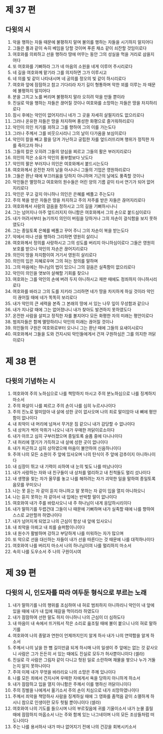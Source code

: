 # 제 37 편

## 다윗의 시

1. 악을 행하는 자들 때문에 불평하지 말며 불의를 행하는 자들을 시기하지 말지어다
2. 그들은 풀과 같이 속히 베임을 당할 것이며 푸른 채소 같이 쇠잔할 것임이로다
3. 여호와를 의뢰하고 선을 행하라 땅에 머무는 동안 그의 성실을 먹을 거리로 삼을지어다
4. 또 여호와를 기뻐하라 그가 네 마음의 소원을 네게 이루어 주시리로다
5. 네 길을 여호와께 맡기라 그를 의지하면 그가 이루시고
6. 네 의를 빛 같이 나타내시며 네 공의를 정오의 빛 같이 하시리로다
7. 여호와 앞에 잠잠하고 참고 기다리라 자기 길이 형통하며 악한 꾀를 이루는 자 때문에 불평하지 말지어다
8. 분을 그치고 노를 버리며 불평하지 말라 오히려 악을 만들 뿐이라
9. 진실로 악을 행하는 자들은 끊어질 것이나 여호와를 소망하는 자들은 땅을 차지하리로다
10. 잠시 후에는 악인이 없어지리니 네가 그 곳을 자세히 살필지라도 없으리로다
11. 그러나 온유한 자들은 땅을 차지하며 풍성한 화평으로 즐거워하리로다
12. 악인이 의인 치기를 꾀하고 그를 향하여 그의 이를 가는도다
13. 그러나 주께서 그를 비웃으시리니 그의 날이 다가옴을 보심이로다
14. 악인이 칼을 빼고 활을 당겨 가난하고 궁핍한 자를 엎드러뜨리며 행위가 정직한 자를 죽이고자 하나
15. 그들의 칼은 오히려 그들의 양심을 찌르고 그들의 활은 부러지리로다
16. 의인의 적은 소유가 악인의 풍부함보다 낫도다
17. 악인의 팔은 부러지나 의인은 여호와께서 붙드시는도다
18. 여호와께서 온전한 자의 날을 아시나니 그들의 기업은 영원하리로다
19. 그들은 환난 때에 부끄러움을 당하지 아니하며 기근의 날에도 풍족할 것이나
20. 악인들은 멸망하고 여호와의 원수들은 어린 양의 기름 같이 타서 연기가 되어 없어지리로다
21. 악인은 꾸고 갚지 아니하나 의인은 은혜를 베풀고 주는도다
22. 주의 복을 받은 자들은 땅을 차지하고 주의 저주를 받은 자들은 끊어지리로다
23. 여호와께서 사람의 걸음을 정하시고 그의 길을 기뻐하시나니
24. 그는 넘어지나 아주 엎드러지지 아니함은 여호와께서 그의 손으로 붙드심이로다
25. 내가 어려서부터 늙기까지 의인이 버림을 당하거나 그의 자손이 걸식함을 보지 못하였도다
26. 그는 종일토록 은혜를 베풀고 꾸어 주니 그의 자손이 복을 받는도다
27. 악에서 떠나 선을 행하라 그리하면 영원히 살리니
28. 여호와께서 정의를 사랑하시고 그의 성도를 버리지 아니하심이로다 그들은 영원히 보호를 받으나 악인의 자손은 끊어지리로다
29. 의인이 땅을 차지함이여 거기서 영원히 살리로다
30. 의인의 입은 지혜로우며 그의 혀는 정의를 말하며
31. 그의 마음에는 하나님의 법이 있으니 그의 걸음은 실족함이 없으리로다
32. 악인이 의인을 엿보아 살해할 기회를 찾으나
33. 여호와는 그를 악인의 손에 버려 두지 아니하시고 재판 때에도 정죄하지 아니하시리로다
34. 여호와를 바라고 그의 도를 지키라 그리하면 네가 땅을 차지하게 하실 것이라 악인이 끊어질 때에 네가 똑똑히 보리로다
35. 내가 악인의 큰 세력을 본즉 그 본래의 땅에 서 있는 나무 잎이 무성함과 같으나
36. 내가 지나갈 때에 그는 없어졌나니 내가 찾아도 발견하지 못하였도다
37. 온전한 사람을 살피고 정직한 자를 볼지어다 모든 화평한 자의 미래는 평안이로다
38. 범죄자들은 함께 멸망하리니 악인의 미래는 끊어질 것이나
39. 의인들의 구원은 여호와로부터 오나니 그는 환난 때에 그들의 요새이시로다
40. 여호와께서 그들을 도와 건지시되 악인들에게서 건져 구원하심은 그를 의지한 까닭이로다



# 제 38 편

## 다윗의 기념하는 시

1. 여호와여 주의 노하심으로 나를 책망하지 마시고 주의 분노하심으로 나를 징계하지 마소서
2. 주의 화살이 나를 찌르고 주의 손이 나를 심히 누르시나이다
3. 주의 진노로 말미암아 내 살에 성한 곳이 없사오며 나의 죄로 말미암아 내 뼈에 평안함이 없나이다
4. 내 죄악이 내 머리에 넘쳐서 무거운 짐 같으니 내가 감당할 수 없나이다
5. 내 상처가 썩어 악취가 나오니 내가 우매한 까닭이로소이다
6. 내가 아프고 심히 구부러졌으며 종일토록 슬픔 중에 다니나이다
7. 내 허리에 열기가 가득하고 내 살에 성한 곳이 없나이다
8. 내가 피곤하고 심히 상하였으매 마음이 불안하여 신음하나이다
9. 주여 나의 모든 소원이 주 앞에 있사오며 나의 탄식이 주 앞에 감추이지 아니하나이다
10. 내 심장이 뛰고 내 기력이 쇠하여 내 눈의 빛도 나를 떠났나이다
11. 내가 사랑하는 자와 내 친구들이 내 상처를 멀리하고 내 친척들도 멀리 섰나이다
12. 내 생명을 찾는 자가 올무를 놓고 나를 해하려는 자가 괴악한 일을 말하여 종일토록 음모를 꾸미오나
13. 나는 못 듣는 자 같이 듣지 아니하고 말 못하는 자 같이 입을 열지 아니하오니
14. 나는 듣지 못하는 자 같아서 내 입에는 반박할 말이 없나이다
15. 여호와여 내가 주를 바랐사오니 내 주 하나님이 내게 응답하시리이다
16. 내가 말하기를 두렵건대 그들이 나 때문에 기뻐하며 내가 실족할 때에 나를 향하여 스스로 교만할까 하였나이다
17. 내가 넘어지게 되었고 나의 근심이 항상 내 앞에 있사오니
18. 내 죄악을 아뢰고 내 죄를 슬퍼함이니이다
19. 내 원수가 활발하며 강하고 부당하게 나를 미워하는 자가 많으며
20. 또 악으로 선을 대신하는 자들이 내가 선을 따른다는 것 때문에 나를 대적하나이다
21. 여호와여 나를 버리지 마소서 나의 하나님이여 나를 멀리하지 마소서
22. 속히 나를 도우소서 주 나의 구원이시여



# 제 39 편

## 다윗의 시, 인도자를 따라 여두둔 형식으로 부르는 노래

1. 내가 말하기를 나의 행위를 조심하여 내 혀로 범죄하지 아니하리니 악인이 내 앞에 있을 때에 내가 내 입에 재갈을 먹이리라 하였도다
2. 내가 잠잠하여 선한 말도 하지 아니하니 나의 근심이 더 심하도다
3. 내 마음이 내 속에서 뜨거워서 작은 소리로 읊조릴 때에 불이 붙으니 나의 혀로 말하기를
4. 여호와여 나의 종말과 연한이 언제까지인지 알게 하사 내가 나의 연약함을 알게 하소서
5. 주께서 나의 날을 한 뼘 길이만큼 되게 하시매 나의 일생이 주 앞에는 없는 것 같사오니 사람은 그가 든든히 서 있는 때에도 진실로 모두가 허사뿐이니이다 (셀라)
6. 진실로 각 사람은 그림자 같이 다니고 헛된 일로 소란하며 재물을 쌓으나 누가 거둘는지 알지 못하나이다
7. 주여 이제 내가 무엇을 바라리요 나의 소망은 주께 있나이다
8. 나를 모든 죄에서 건지시며 우매한 자에게서 욕을 당하지 아니하게 하소서
9. 내가 잠잠하고 입을 열지 아니함은 주께서 이를 행하신 까닭이니이다
10. 주의 징벌을 나에게서 옮기소서 주의 손이 치심으로 내가 쇠망하였나이다
11. 주께서 죄악을 책망하사 사람을 징계하실 때에 그 영화를 좀먹음 같이 소멸하게 하시니 참으로 인생이란 모두 헛될 뿐이니이다 (셀라)
12. 여호와여 나의 기도를 들으시며 나의 부르짖음에 귀를 기울이소서 내가 눈물 흘릴 때에 잠잠하지 마옵소서 나는 주와 함께 있는 나그네이며 나의 모든 조상들처럼 떠도나이다
13. 주는 나를 용서하사 내가 떠나 없어지기 전에 나의 건강을 회복시키소서

